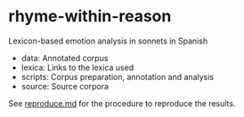 # rhyme-within-reason

Lexicon-based emotion analysis in sonnets in Spanish

- data: Annotated corpus
- lexica: Links to the lexica used
- scripts: Corpus preparation, annotation and analysis
- source: Source corpora

See [reproduce.md](./reproduce.md) for the procedure to reproduce the results.